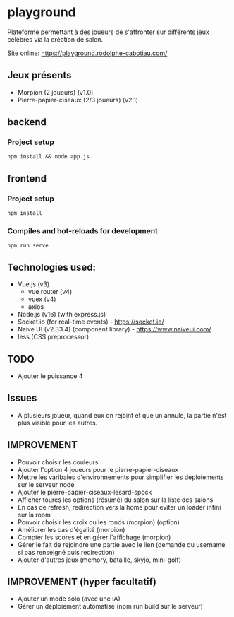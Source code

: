 # playground
Plateforme permettant à des joueurs de s'affronter sur différents jeux célèbres via la création de salon.

Site online: https://playground.rodolphe-cabotiau.com/

## Jeux présents

- Morpion (2 joueurs) (v1.0)
- Pierre-papier-ciseaux (2/3 joueurs) (v2.1)

## backend 

### Project setup
```
npm install && node app.js
```

## frontend

### Project setup
```
npm install
```

### Compiles and hot-reloads for development
```
npm run serve
```


## Technologies used:

- Vue.js (v3)
  - vue router (v4)
  - vuex (v4)
  - axios
- Node.js (v16) (with express.js)
- Socket.io (for real-time events) - https://socket.io/
- Naive UI (v2.33.4) (component library) - https://www.naiveui.com/
- less (CSS preprocessor)

## TODO

- Ajouter le puissance 4

## Issues

- A plusieurs joueur, quand eux on rejoint et que un annule, la partie n'est plus visible pour les autres.

## IMPROVEMENT

- Pouvoir choisir les couleurs
- Ajouter l'option 4 joueurs pour le pierre-papier-ciseaux
- Mettre les varibales d'environnements pour simplifier les deploiements sur le serveur node
- Ajouter le pierre-papier-ciseaux-lesard-spock
- Afficher toures les options (résumé) du salon sur la liste des salons
- En cas de refresh, redirection vers la home pour eviter un loader infini sur la room
- Pouvoir choisir les croix ou les ronds (morpion) (option)
- Améliorer les cas d'égalité (morpion)
- Compter les scores et en gérer l'affichage (morpion)
- Gérer le fait de rejoindre une partie avec le lien (demande du username si pas renseigné puis redirection)
- Ajouter d'autres jeux (memory, bataille, skyjo, mini-golf)

## IMPROVEMENT (hyper facultatif)

- Ajouter un mode solo (avec une IA)
- Gérer un deploiement automatisé (npm run build sur le serveur)
